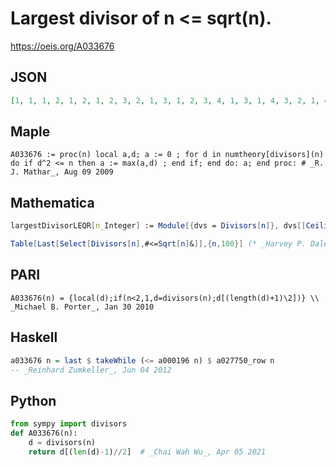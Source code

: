 # Largest divisor of n <\= sqrt\(n\)\.
https://oeis.org/A033676
## JSON
```JSON
[1, 1, 1, 2, 1, 2, 1, 2, 3, 2, 1, 3, 1, 2, 3, 4, 1, 3, 1, 4, 3, 2, 1, 4, 5, 2, 3, 4, 1, 5, 1, 4, 3, 2, 5, 6, 1, 2, 3, 5, 1, 6, 1, 4, 5, 2, 1, 6, 7, 5, 3, 4, 1, 6, 5, 7, 3, 2, 1, 6, 1, 2, 7, 8, 5, 6, 1, 4, 3, 7, 1, 8, 1, 2, 5, 4, 7, 6, 1, 8, 9, 2, 1, 7, 5, 2, 3]
```
## Maple
```Maple
A033676 := proc(n) local a,d; a := 0 ; for d in numtheory[divisors](n) do if d^2 <= n then a := max(a,d) ; end if; end do: a; end proc: # _R. J. Mathar_, Aug 09 2009
```
## Mathematica
```Mathematica
largestDivisorLEQR[n_Integer] := Module[{dvs = Divisors[n]}, dvs[[Ceiling[Length@dvs/2]]]]; largestDivisorLEQR /@ Range[100] (* _Borislav Stanimirov_, Mar 28 2010 *)
```
```Mathematica
Table[Last[Select[Divisors[n],#<=Sqrt[n]&]],{n,100}] (* _Harvey P. Dale_, Mar 17 2017 *)
```
## PARI
```PARI
A033676(n) = {local(d);if(n<2,1,d=divisors(n);d[(length(d)+1)\2])} \\ _Michael B. Porter_, Jan 30 2010
```
## Haskell
```Haskell
a033676 n = last $ takeWhile (<= a000196 n) $ a027750_row n
-- _Reinhard Zumkeller_, Jun 04 2012
```
## Python
```Python
from sympy import divisors
def A033676(n):
    d = divisors(n)
    return d[(len(d)-1)//2]  # _Chai Wah Wu_, Apr 05 2021
```
